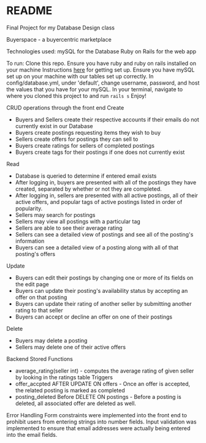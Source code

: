 # README

Final Project for my Database Design class

Buyerspace - a buyercentric marketplace

Technologies used:
mySQL for the Database
Ruby on Rails for the web app

To run:
Clone this repo.
Ensure you have ruby and ruby on rails installed on your machine
Instructions [here](https://www.tutorialspoint.com/ruby-on-rails/rails-installation.htm) for getting set up.
Ensure you have mySQL set up on your machine with our tables set up correctly.
In config/database.yml, under 'default', change username, password, and host the values that you have for your mySQL.
In your terminal, navigate to where you cloned this project to and run `rails s`
Enjoy!

CRUD operations through the front end
Create
* Buyers and Sellers create their respective accounts if their emails do not currently exist in our Database
* Buyers create postings requesting items they wish to buy
* Sellers create offers for postings they can sell to
* Buyers create ratings for sellers of completed postings
* Buyers create tags for their postings if one does not currently exist

Read
* Database is queried to determine if entered email exists
* After logging in, buyers are presented with all of the postings they have created, separated by whether or not they are completed.
* After logging in, sellers are presented with all active postings, all of their active offers, and popular tags of active postings listed in order of popularity.
* Sellers may search for postings
* Sellers may view all postings with a particular tag
* Sellers are able to see their average rating
* Sellers can see a detailed view of postings and see all of the posting's information
* Buyers can see a detailed view of a posting along with all of that posting's offers

Update
* Buyers can edit their postings by changing one or more of its fields on the edit page
* Buyers can update their posting's availability status by accepting an offer on that posting
* Buyers can update their rating of another seller by submitting another rating to that seller
* Buyers can accept or decline an offer on one of their postings

Delete
* Buyers may delete a posting
* Sellers may delete one of their active offers


Backend
Stored Functions
* average_rating(seller int) - computes the average rating of given seller by looking in the ratings table
Triggers
* offer_accpted AFTER UPDATE ON offers - Once an offer is accepted, the related posting is marked as completed
* posting_deleted Before DELETE ON postings - Before a posting is deleted, all associated offer are deleted as well.  

Error Handling
Form constraints were implemented into the front end to prohibit users from entering strings into number fields.
Input validation was implemented to ensure that email addresses were actually being entered into the email fields. 
